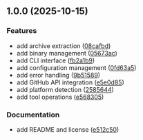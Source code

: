 ## 1.0.0 (2025-10-15)

### Features

* add archive extraction ([08cafbd](https://github.com/mhalder/oktofetch/commit/08cafbd6b72f6fbdd4d0c9d24625c0d46b9cd2cd))
* add binary management ([05673ac](https://github.com/mhalder/oktofetch/commit/05673acf7175ad24a2a01863a93825b8eb82a59f))
* add CLI interface ([fb2a1b9](https://github.com/mhalder/oktofetch/commit/fb2a1b94fbad0b80b7b667666c1609894295d7a7))
* add configuration management ([0fd63a5](https://github.com/mhalder/oktofetch/commit/0fd63a56e2a715c3adf120763d43aef6c38723aa))
* add error handling ([9b51589](https://github.com/mhalder/oktofetch/commit/9b515898e2b9edaf841ab26e9224934df913ccdc))
* add GitHub API integration ([e5e0d85](https://github.com/mhalder/oktofetch/commit/e5e0d859acd1ffa73fbc27ac9ba08b3beb2c6f0e))
* add platform detection ([2585644](https://github.com/mhalder/oktofetch/commit/2585644b9644e954a8032fdea399ea4d4e689eaa))
* add tool operations ([e568305](https://github.com/mhalder/oktofetch/commit/e5683055f79ca636e5c995236d7836b5079c5bc0))

### Documentation

* add README and license ([e512c50](https://github.com/mhalder/oktofetch/commit/e512c50d1d331c79063abb9938a3754e8be5aa68))
